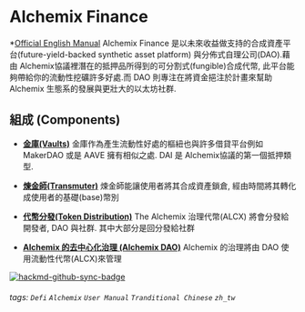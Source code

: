 # Alchemix Finance 

*[Official English Manual](https://alchemix-finance.gitbook.io/alchemix-finance/)
Alchemix Finance 是以未來收益做支持的合成資產平台(future-yield-backed synthetic asset platform) 與分佈式自理公司(DAO).藉由 Alchemix協議裡潛在的抵押品所得到的可分割式(fungible)合成代幣, 此平台能夠帶給你的流動性挖礦許多好處.而 DAO 則專注在將資金挹注於計畫來幫助 Alchemix 生態系的發展與更壯大的以太坊社群. 


## 組成 (Components)

+ **[金庫(Vaults)](https://hackmd.io/1AK1bxLiQ4i4Ek03PenW9A?view)**
    金庫作為產生流動性好處的樞紐也與許多借貸平台例如 MakerDAO 或是 AAVE 擁有相似之處. DAI 是 Alchemix協議的第一個抵押類型.

+ **[煉金師(Transmuter)](https://hackmd.io/hovhovLVQIuh0w0dGIlz8Q?view)**
    煉金師能讓使用者將其合成資產鎖倉, 經由時間將其轉化成使用者的基礎(base)幣別
    
+ **[代幣分發(Token Distribution)](https://hackmd.io/migfXVlIQEWCF7Bf0uRRTA?view)**
    The Alchemix 治理代幣(ALCX) 將會分發給開發者, DAO 與社群. 其中大部分是回分發給社群
    
+ **[Alchemix 的去中心化治理 (Alchemix DAO)](https://hackmd.io/7N0zZQeVTkm4keD10qtpYA)**
    Alchemix 的治理將由 DAO 使用流動性代幣(ALCX)來管理

[![hackmd-github-sync-badge](https://hackmd.io/LpLIaXmrSkeJ3j9seJb54g/badge)](https://hackmd.io/LpLIaXmrSkeJ3j9seJb54g)

###### tags: `Defi` `Alchemix` `User Manual` `Tranditional Chinese` `zh_tw`

